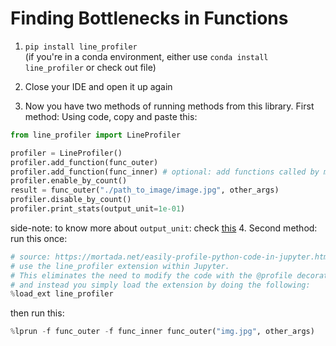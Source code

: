 
# Finding Bottlenecks in Functions

1. `pip install line_profiler`  
   (if you're in a conda environment, either use `conda install line_profiler` or check out [](Virtual%20Environments/Conda%20Environment.md#^vi0c08|pip_install.py) file)

2. Close your IDE and open it up again

3. Now you have two methods of running methods from this library. First method: Using code, copy and paste this:
	   
```python
from line_profiler import LineProfiler

profiler = LineProfiler()
profiler.add_function(func_outer)
profiler.add_function(func_inner) # optional: add functions called by main function
profiler.enable_by_count()
result = func_outer("./path_to_image/image.jpg", other_args)
profiler.disable_by_count()
profiler.print_stats(output_unit=1e-01)

```

side-note: to know more about `output_unit`: check [this](https://stackoverflow.com/questions/28398015/change-time-unit-with-kernprof)
4. Second method: run this once:

```python
# source: https://mortada.net/easily-profile-python-code-in-jupyter.html
# use the line_profiler extension within Jupyter. 
# This eliminates the need to modify the code with the @profile decorator, 
# and instead you simply load the extension by doing the following:
%load_ext line_profiler
```

then run this:

```python
%lprun -f func_outer -f func_inner func_outer("img.jpg", other_args)
```

